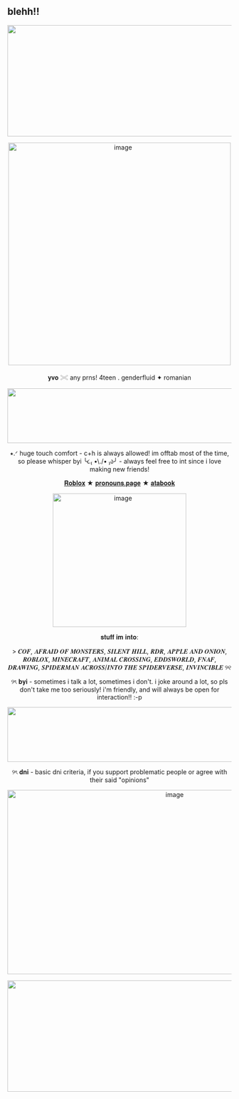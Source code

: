 ## blehh!!
 </p>
<p align="center">
<img width="2048" height="250" alt="image" src="https://github.com/user-attachments/assets/9a67263a-c833-46e9-b423-5cd3d8832a46" />
 </p>
<p align="center">
<img width="500" height="500" alt="image" src="https://github.com/user-attachments/assets/579f3f19-993f-49cd-9afb-a38589052f9b" />
  </p>
<p align="center">
 𝐲𝐯𝐨 𓏵 any prns! 4teen . genderfluid ✦ romanian
   </p>
<p align="center">
 <img width="2048" height="123" alt="image" src="https://github.com/user-attachments/assets/01401a94-827e-46ce-9379-49b45c536a2f" />
 
   </p>
<p align="center">
 ⭑.ᐟ huge touch comfort - c+h is always allowed! im offtab most of the time, so please whisper byi ╰૮₍ •\./• ₎ა╯ - always feel free to int since i love making new friends!
<p align="center">
  <a href="https://www.roblox.com/users/8408466806/profile">𝐑𝐨𝐛𝐥𝐨𝐱</a> ★
  <a href="https://en.pronouns.page/@deerilyyvo">𝐩𝐫𝐨𝐧𝐨𝐮𝐧𝐬.𝐩𝐚𝐠𝐞</a> ★
 <a href="https://deerilyyvo.atabook.org/">𝐚𝐭𝐚𝐛𝐨𝐨𝐤</a>
</p>

<p align="center">
<img width="300" height="300" alt="image" src="https://github.com/user-attachments/assets/c42e51c2-8648-48da-98c8-15f0ce46b9c4" />

<p align="center">
𝐬𝐭𝐮𝐟𝐟 𝐢𝐦 𝐢𝐧𝐭𝐨:
 <p align="center">
 > 𝑪𝑶𝑭, 𝑨𝑭𝑹𝑨𝑰𝑫 𝑶𝑭 𝑴𝑶𝑵𝑺𝑻𝑬𝑹𝑺, 𝑺𝑰𝑳𝑬𝑵𝑻 𝑯𝑰𝑳𝑳, 𝑹𝑫𝑹, 𝑨𝑷𝑷𝑳𝑬 𝑨𝑵𝑫 𝑶𝑵𝑰𝑶𝑵, 𝑹𝑶𝑩𝑳𝑶𝑿, 𝑴𝑰𝑵𝑬𝑪𝑹𝑨𝑭𝑻, 𝑨𝑵𝑰𝑴𝑨𝑳 𝑪𝑹𝑶𝑺𝑺𝑰𝑵𝑮, 𝑬𝑫𝑫𝑺𝑾𝑶𝑹𝑳𝑫, 𝑭𝑵𝑨𝑭, 𝑫𝑹𝑨𝑾𝑰𝑵𝑮, 𝑺𝑷𝑰𝑫𝑬𝑹𝑴𝑨𝑵 𝑨𝑪𝑹𝑶𝑺𝑺/𝑰𝑵𝑻𝑶 𝑻𝑯𝑬 𝑺𝑷𝑰𝑫𝑬𝑹𝑽𝑬𝑹𝑺𝑬, 𝑰𝑵𝑽𝑰𝑵𝑪𝑰𝑩𝑳𝑬 ୨୧
  <p align="center">
  ୨ৎ 𝐛𝐲𝐢 - sometimes i talk a lot, sometimes i don't. i joke around a lot, so pls don't take me too seriously! i'm friendly, and will always be open for interaction!! :-p
    <p align="center">
<img width="2048" height="123" alt="image" src="https://64.media.tumblr.com/b293eed104b402722db227b57e84eb79/6358e14772faff9b-ae/s2048x3072/396341996f526868ba3fab87a8cb06db98a6a86b.pnj" />
  <p align="center">
   ୨ৎ  𝐝𝐧𝐢 - basic dni criteria, if you support problematic people or agree with their said "opinions"
    <p align="center">
    <img width="736" height="414" alt="image" src="https://github.com/user-attachments/assets/d1c28496-06b8-4c1c-b1dc-e8b6c7797e86" />
<p align="center">
<img width="2048" height="250" alt="image" src="https://media.discordapp.net/attachments/1400116994111701196/1401586682624475166/Untitled4_20250803182452.png?ex=6890d0d1&is=688f7f51&hm=c018d97829624c9c4b19d0f8722beae52584efc9b6188c27c65288c688ade5b6&=&format=webp&quality=lossless&width=1350&height=600" />






 











